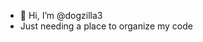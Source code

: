 - 👋 Hi, I’m @dogzilla3
- Just needing a place to organize my code

<!---
dogzilla3/dogzilla3 is a ✨ special ✨ repository because its `README.md` (this file) appears on your GitHub profile.
You can click the Preview link to take a look at your changes.
--->
